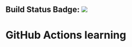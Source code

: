 ## Build Status Badge: ![](https://github.com/ensj1/actions-dev/workflows/Pipeline/badge.svg)

# GitHub Actions learning

